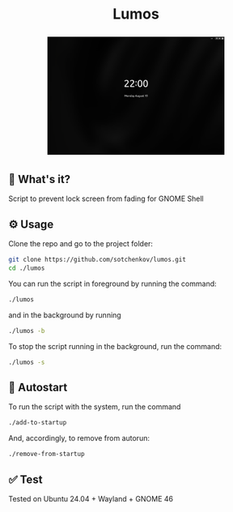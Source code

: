 <h1 align="center"> Lumos
<p>
<p align="center"> <img src="./assets/lockscreen.png" width="350">

## 📖 What's it?
Script to prevent lock screen from fading for GNOME Shell

## ⚙️ Usage
Clone the repo and go to the project folder:
```sh
git clone https://github.com/sotchenkov/lumos.git
cd ./lumos
```

You can run the script in foreground by running the command:
```sh
./lumos
```
and in the background by running
```sh
./lumos -b
```

To stop the script running in the background, run the command:
```sh
./lumos -s
```

## 🤖 Autostart
To run the script with the system, run the command
```sh
./add-to-startup
```
And, accordingly, to remove from autorun:
```sh
./remove-from-startup
```

## ✅ Test
Tested on Ubuntu 24.04 + Wayland + GNOME 46
